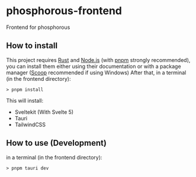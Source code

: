 # phosphorous-frontend

Frontend for phosphorous

## How to install

This project requires [Rust](https://www.rust-lang.org/es/tools/install) and [Node.js](https://nodejs.org/en/download/package-manager) (with [pnpm](https://pnpm.io/es/installation) strongly recommended), you can install them either using their documentation or with a package manager ([Scoop](https://scoop.sh/) recommended if using Windows)
After that, in a terminal (in the frontend directory):

    > pnpm install

This will install:

- Sveltekit (With Svelte 5)
- Tauri
- TailwindCSS

## How to use (Development)

in a terminal (in the frontend directory):

    > pnpm tauri dev
